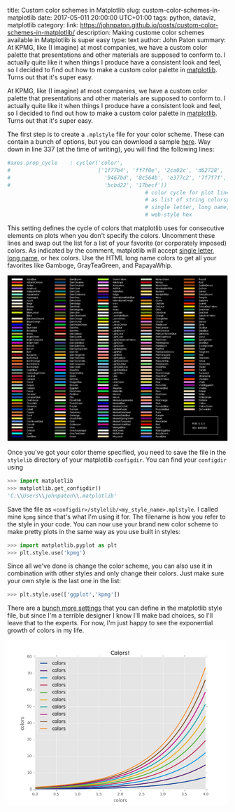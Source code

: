 title: Custom color schemes in Matplotlib
slug: custom-color-schemes-in-matplotlib
date: 2017-05-011 20:00:00 UTC+01:00
tags: python, dataviz, matplotlib
category: 
link: https://johnpaton.github.io/posts/custom-color-schemes-in-matplotlib/
description: Making custome color schemes available in Matplotlib is super easy
type: text
author: John Paton
summary: At KPMG, like (I imagine) at most companies, we have a custom color palette that presentations and other materials are supposed to conform to. I actually quite like it when things I produce have a consistent look and feel, so I decided to find out how to make a custom color palette in [matplotlib](https://matplotlib.org/). Turns out that it's super easy.





At KPMG, like (I imagine) at most companies, we have a custom color palette that presentations and other materials are supposed to conform to. I actually quite like it when things I produce have a consistent look and feel, so I decided to find out how to make a custom color palette in [matplotlib](https://matplotlib.org/). Turns out that it's super easy.

The first step is to create a `.mplstyle` file for your color scheme. These can contain a bunch of options, but you can download a sample [here](http://matplotlib.org/_static/matplotlibrc). Way down in line 337 (at the time of writing), you will find the following lines:

```python
#axes.prop_cycle    : cycler('color',
#                            ['1f77b4', 'ff7f0e', '2ca02c', 'd62728',
#                              '9467bd', '8c564b', 'e377c2', '7f7f7f',
#                              'bcbd22', '17becf'])
                                            # color cycle for plot lines
                                            # as list of string colorspecs:
                                            # single letter, long name, or
                                            # web-style hex
```

This setting defines the cycle of colors that matplotlib uses for consecutive elements on plots when you don't specify the colors. Uncomment these lines and swap out the list for a list of your favorite (or corporately imposed) colors. As indicated by the comment, matplotlib will accept [single letter](https://matplotlib.org/api/colors_api.html), [long name](https://www.w3schools.com/colors/colors_names.asp), or hex colors. Use the HTML long name colors to get all your favorites like Gamboge, GrayTeaGreen, and PapayaWhip.

[![HTML long name colors vizualized](/images/long_names.gif)](http://math.ubbcluj.ro/~sberinde/wingraph/main.html)


Once you've got your color theme specified, you need to save the file in the `stylelib` directory of your matplotlib `configdir`. You can find your `configdir` using

```python
>>> import matplotlib
>>> matplotlib.get_configdir()
'C:\\Users\\johnpaton\\.matplotlib'
```

Save the file as `<configdir>/stylelib/<my_style_name>.mplstyle`. I called mine `kpmg` since that's what I'm using it for. The filename is how you refer to the style in your code. You can now use your brand new color scheme to make pretty plots in the same way as you use built in styles:

```python
>>> import matplotlib.pyplot as plt
>>> plt.style.use('kpmg')
```

Since all we've done is change the color scheme, you can also use it in combination with other styles and only change their colors. Just make sure your own style is the last one in the list:

```python
>>> plt.style.use(['ggplot','kpmg'])
```

There are a [bunch more settings](http://matplotlib.org/users/customizing.html) that you can define in the matplotlib style file, but since I'm a terrible designer I know I'll make bad choices, so I'll leave that to the experts. For now, I'm just happy to see the exponential growth of colors in my life.

![colors](/images/colors.png)